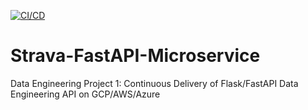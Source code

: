 [![CI/CD](https://github.com/rmratliffbrown/DukeMIDS-FastAPI-Microservice/actions/workflows/main.yml/badge.svg)](https://github.com/rmratliffbrown/DukeMIDS-FastAPI-Microservice/actions/workflows/main.yml)
# Strava-FastAPI-Microservice
Data Engineering Project 1: Continuous Delivery of Flask/FastAPI Data Engineering API on GCP/AWS/Azure
